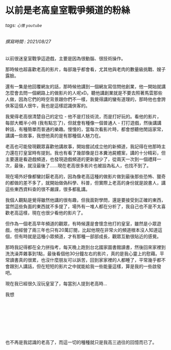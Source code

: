 # 以前是老高皇室戰爭頻道的粉絲
###### tags: `心情` `youtube`
###### 撰寫時間 : 2021/08/27

以前很迷皇室戰爭這遊戲，主要是因為很動腦、很技術操作。

那時候也超喜歡老高的影片，每部幾乎都會看，尤其他與老肉的數量級挑戰、嫂子露臉。

還有一集是他回覆網友的話，那時候他講到一個網友寫信問他創業，他一開始就講怎麼會去問一個網路上的做影片的人呢xD。聽他講創業就是不要去照著馬雲那些人做，因為它們的時空背景跟你們不一樣，我覺得講的蠻有道理的，那時他也會誇俠客這個人很牛，我也是這樣認識俠客的。

我覺得老高很清楚自己的定位 - 他不是打技術流，而是打好玩的。看他的影片，每部大概半小時 (我有點忘了)，但就會有種像一個普通人 - 打打遊戲，然後講講幹話，有種簡單而普通的樂趣。慢慢的，當每次看影片時，都會想聽他閒話家常，講講一些故事，我想他真的是有那種個人魅力在。

老高也可能發現觀眾喜歡他講故事，開始嘗試成立他的新頻道，我記得在他那時主力還在打皇室時有提到。我也有看了幾部像是日本糞池屍體案，講的十分精彩，但主要還是看遊戲頻道，也發現遊戲頻道的更新變少了，從兩天一次到一個禮拜一次，最後，就沒最後了......現在老高很多影片也被設為私人，也找不到了。

現在場外好像都蠻討厭老高的，因為像老高這種的做影片做到最後那些恐怖、獵奇的都做的差不多了，就開始做偽科學、科普，但實際上老高的身份就是說書人，講這些東西資料查的很不嚴謹，很多都亂講。

我個人觀點是覺得雖然他講的很有趣，但我面對學問，還是要接受到正確的東西，當然這些負面的東西就不多提了，場外有一堆人都在分析了，我自己也不是不太喜歡老高這樣，現在也很少看他的影片了。

但作為一個老高早年頻道的觀眾，有時候還是會懷念他打的皇室，雖然是小眾遊戲，他經營了兩三年也只有20萬訂閱，比起他現在非常火的頻道根本沒人知道這個，但有時就是這種小眾頻道，才有那種一部部成長，觀眾互動很貼近的感覺。

那時我記得都在全力拼指考，每天晚上跑到台北國家圖書館讀書，然後回來家裡到洗洗澡弄雜事到1點，最後看個他30分鐘左右的影片，真的是我心靈上的慰藉。平常讀書真的很累，也沒什麼朋友可以訴苦，回到家家裡的人都睡了，平常幾乎都不會跟別人講話，但在短短的影片之中就能給我一些能量這樣，算是我的一些啟發吧。

現在我已經很久沒玩皇室了，每當別人提到老高時...

我想



<br><br><br><br><br><br>




也不再是我認識的老高了，而這一切的種種就只是我高三過往的回憶而已了。